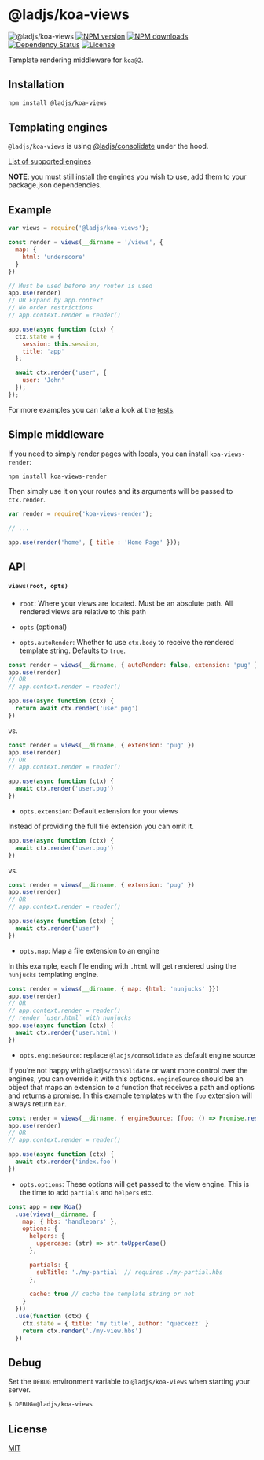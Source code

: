 # @ladjs/koa-views

![@ladjs/koa-views](https://img.shields.io/github/workflow/status/ladjs/koa-views/koa-views?logo=github&style=flat-square)
[![NPM version][npm-image]][npm-url]
[![NPM downloads][npm-downloads-image]][npm-url]
[![Dependency Status][david-image]][david-url]
[![License][license-image]][license-url]

Template rendering middleware for `koa@2`.

## Installation

```sh
npm install @ladjs/koa-views
```

## Templating engines

`@ladjs/koa-views` is using [@ladjs/consolidate](https://github.com/ladjs/consolidate) under the hood.

[List of supported engines](https://github.com/ladjs/consolidate#engines)

**NOTE**: you must still install the engines you wish to use, add them to your package.json dependencies.

## Example

```js
var views = require('@ladjs/koa-views');

const render = views(__dirname + '/views', {
  map: {
    html: 'underscore'
  }
})

// Must be used before any router is used
app.use(render)
// OR Expand by app.context
// No order restrictions
// app.context.render = render()

app.use(async function (ctx) {
  ctx.state = {
    session: this.session,
    title: 'app'
  };

  await ctx.render('user', {
    user: 'John'
  });
});
```

For more examples you can take a look at the [tests](./test/index.js).

## Simple middleware

If you need to simply render pages with locals, you can install `koa-views-render`:

```sh
npm install koa-views-render
```

Then simply use it on your routes and its arguments will be passed to `ctx.render`.

```js
var render = require('koa-views-render');

// ...

app.use(render('home', { title : 'Home Page' }));
```

## API

#### `views(root, opts)`

* `root`: Where your views are located. Must be an absolute path. All rendered views are relative to this path
* `opts` (optional)

* `opts.autoRender`: Whether to use `ctx.body` to receive the rendered template string. Defaults to `true`.

```js
const render = views(__dirname, { autoRender: false, extension: 'pug' });
app.use(render)
// OR
// app.context.render = render()

app.use(async function (ctx) {
  return await ctx.render('user.pug')
})
```

vs.

```js
const render = views(__dirname, { extension: 'pug' })
app.use(render)
// OR
// app.context.render = render()

app.use(async function (ctx) {
  await ctx.render('user.pug')
})
```

* `opts.extension`: Default extension for your views

Instead of providing the full file extension you can omit it.
```js
app.use(async function (ctx) {
  await ctx.render('user.pug')
})
```

vs.

```js
const render = views(__dirname, { extension: 'pug' })
app.use(render)
// OR
// app.context.render = render()

app.use(async function (ctx) {
  await ctx.render('user')
})
```

* `opts.map`: Map a file extension to an engine

In this example, each file ending with `.html` will get rendered using the `nunjucks` templating engine.
```js
const render = views(__dirname, { map: {html: 'nunjucks' }})
app.use(render)
// OR
// app.context.render = render()
// render `user.html` with nunjucks
app.use(async function (ctx) {
  await ctx.render('user.html')
})
```

* `opts.engineSource`: replace `@ladjs/consolidate` as default engine source

If you’re not happy with `@ladjs/consolidate` or want more control over the engines, you can override it with this options. `engineSource` should
be an object that maps an extension to a function that receives a path and options and returns a promise. In this example templates with the `foo` extension will always return `bar`.

```js
const render = views(__dirname, { engineSource: {foo: () => Promise.resolve('bar')}})
app.use(render)
// OR
// app.context.render = render()

app.use(async function (ctx) {
  await ctx.render('index.foo')
})
```

* `opts.options`: These options will get passed to the view engine. This is the time to add `partials` and `helpers` etc.

```js
const app = new Koa()
  .use(views(__dirname, {
    map: { hbs: 'handlebars' },
    options: {
      helpers: {
        uppercase: (str) => str.toUpperCase()
      },

      partials: {
        subTitle: './my-partial' // requires ./my-partial.hbs
      },
      
      cache: true // cache the template string or not
    }
  }))
  .use(function (ctx) {
    ctx.state = { title: 'my title', author: 'queckezz' }
    return ctx.render('./my-view.hbs')
  })
```

## Debug

Set the `DEBUG` environment variable to `@ladjs/koa-views` when starting your server.

```bash
$ DEBUG=@ladjs/koa-views
```

## License

[MIT](./license)

[npm-image]: https://img.shields.io/npm/v/@ladjs/koa-views.svg?style=flat-square
[npm-downloads-image]: https://img.shields.io/npm/dm/@ladjs/koa-views.svg?style=flat-square
[npm-url]: https://npmjs.org/package/@ladjs/koa-views
[david-image]: http://img.shields.io/david/ladjs/koa-views.svg?style=flat-square
[david-url]: https://david-dm.org/@ladjs/koa-views
[license-image]: http://img.shields.io/npm/l/koa-views.svg?style=flat-square
[license-url]: ./license
